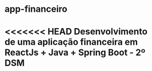 # app-financeiro
<<<<<<< HEAD
Desenvolvimento de uma aplicação financeira em ReactJs + Java + Spring Boot - 2º DSM
=======

